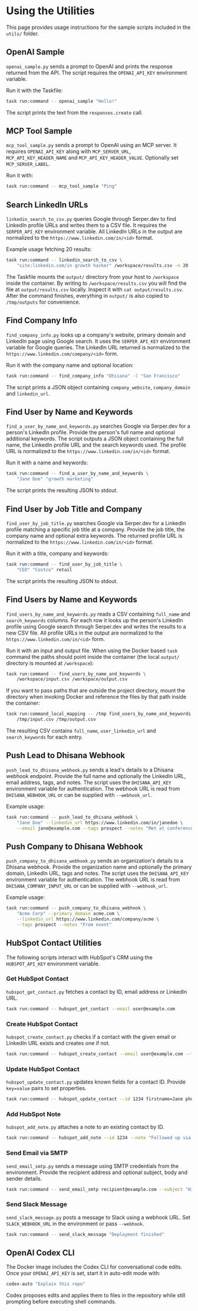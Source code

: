 # Using the Utilities

This page provides usage instructions for the sample scripts included in the `utils/` folder.

## OpenAI Sample

`openai_sample.py` sends a prompt to OpenAI and prints the response returned from the API. The script requires the `OPENAI_API_KEY` environment variable.

Run it with the Taskfile:

```bash
task run:command -- openai_sample "Hello!"
```

The script prints the text from the `responses.create` call.

## MCP Tool Sample

`mcp_tool_sample.py` sends a prompt to OpenAI using an MCP server. It requires `OPENAI_API_KEY` along with `MCP_SERVER_URL`, `MCP_API_KEY_HEADER_NAME` and `MCP_API_KEY_HEADER_VALUE`. Optionally set `MCP_SERVER_LABEL`.

Run it with:

```bash
task run:command -- mcp_tool_sample "Ping"
```


## Search LinkedIn URLs

`linkedin_search_to_csv.py` queries Google through Serper.dev to find LinkedIn profile URLs and writes them to a CSV file. It requires the `SERPER_API_KEY` environment variable.
All LinkedIn URLs in the output are normalized to the `https://www.linkedin.com/in/<id>` format.

Example usage fetching 20 results:

```bash
task run:command -- linkedin_search_to_csv \
    "site:linkedin.com/in growth hacker" /workspace/results.csv -n 20
```
The Taskfile mounts the `output/` directory from your host to `/workspace`
inside the container. By writing to `/workspace/results.csv` you will find the
file at `output/results.csv` locally. Inspect it with `cat output/results.csv`.
After the command finishes, everything in `output/` is also copied to
`/tmp/outputs` for convenience.

## Find Company Info

`find_company_info.py` looks up a company's website, primary domain and LinkedIn page using Google search. It uses the `SERPER_API_KEY` environment variable for Google queries.
The LinkedIn URL returned is normalized to the `https://www.linkedin.com/company/<id>` form.

Run it with the company name and optional location:

```bash
task run:command -- find_company_info "Dhisana" -l "San Francisco"
```

The script prints a JSON object containing `company_website`, `company_domain` and `linkedin_url`.

## Find User by Name and Keywords

`find_a_user_by_name_and_keywords.py` searches Google via Serper.dev for a person's LinkedIn profile. Provide the person's full name and optional additional keywords. The script outputs a JSON object containing the full name, the LinkedIn profile URL and the search keywords used.
The profile URL is normalized to the `https://www.linkedin.com/in/<id>` format.

Run it with a name and keywords:

```bash
task run:command -- find_a_user_by_name_and_keywords \
    "Jane Doe" "growth marketing"
```

The script prints the resulting JSON to stdout.

## Find User by Job Title and Company

`find_user_by_job_title.py` searches Google via Serper.dev for a LinkedIn profile
matching a specific job title at a company. Provide the job title, the company
name and optional extra keywords. The returned profile URL is normalized to the
`https://www.linkedin.com/in/<id>` format.

Run it with a title, company and keywords:

```bash
task run:command -- find_user_by_job_title \
    "CEO" "Costco" retail
```

The script prints the resulting JSON to stdout.

## Find Users by Name and Keywords

`find_users_by_name_and_keywords.py` reads a CSV containing `full_name` and
`search_keywords` columns. For each row it looks up the person's LinkedIn profile
using Google search through Serper.dev and writes the results to a new CSV file.
All profile URLs in the output are normalized to the `https://www.linkedin.com/in/<id>` form.

Run it with an input and output file. When using the Docker based `task` command
the paths should point inside the container (the local `output/` directory is
mounted at `/workspace`):

```bash
task run:command -- find_users_by_name_and_keywords \
    /workspace/input.csv /workspace/output.csv
```
If you want to pass paths that are outside the project directory, mount the
directory when invoking Docker and reference the files by that path inside the
container:

```bash
task run:command_local_mapping -- /tmp find_users_by_name_and_keywords \
    /tmp/input.csv /tmp/output.csv
```

The resulting CSV contains `full_name`, `user_linkedin_url` and
`search_keywords` for each entry.

## Push Lead to Dhisana Webhook

`push_lead_to_dhisana_webhook.py` sends a lead's details to a Dhisana webhook endpoint. Provide the full name and optionally the LinkedIn URL, email address, tags, and notes. The script uses the `DHISANA_API_KEY` environment variable for authentication. The webhook URL is read from `DHISANA_WEBHOOK_URL` or can be supplied with `--webhook_url`.

Example usage:

```bash
task run:command -- push_lead_to_dhisana_webhook \
    "Jane Doe" --linkedin_url https://www.linkedin.com/in/janedoe \
    --email jane@example.com --tags prospect --notes "Met at conference"
```

## Push Company to Dhisana Webhook

`push_company_to_dhisana_webhook.py` sends an organization's details to a
Dhisana webhook. Provide the organization name and optionally the primary
domain, LinkedIn URL, tags and notes. The script uses the
`DHISANA_API_KEY` environment variable for authentication. The webhook URL is
read from `DHISANA_COMPANY_INPUT_URL` or can be supplied with `--webhook_url`.

Example usage:

```bash
task run:command -- push_company_to_dhisana_webhook \
    "Acme Corp" --primary_domain acme.com \
    --linkedin_url https://www.linkedin.com/company/acme \
    --tags prospect --notes "From event"
```

## HubSpot Contact Utilities

The following scripts interact with HubSpot's CRM using the `HUBSPOT_API_KEY` environment variable.

### Get HubSpot Contact

`hubspot_get_contact.py` fetches a contact by ID, email address or LinkedIn URL.

```bash
task run:command -- hubspot_get_contact --email user@example.com
```

### Create HubSpot Contact

`hubspot_create_contact.py` checks if a contact with the given email or LinkedIn URL exists and creates one if not.

```bash
task run:command -- hubspot_create_contact --email user@example.com --first_name Jane
```

### Update HubSpot Contact

`hubspot_update_contact.py` updates known fields for a contact ID. Provide `key=value` pairs to set properties.

```bash
task run:command -- hubspot_update_contact --id 1234 firstname=Jane phone=555-1234
```

### Add HubSpot Note

`hubspot_add_note.py` attaches a note to an existing contact by ID.

```bash
task run:command -- hubspot_add_note --id 1234 --note "Followed up via email"
```

### Send Email via SMTP

`send_email_smtp.py` sends a message using SMTP credentials from the environment. Provide the recipient address and optional subject, body and sender details.

```bash
task run:command -- send_email_smtp recipient@example.com --subject "Hi" --body "Hello"
```

### Send Slack Message

`send_slack_message.py` posts a message to Slack using a webhook URL. Set `SLACK_WEBHOOK_URL` in the environment or pass `--webhook`.

```bash
task run:command -- send_slack_message "Deployment finished"
```


## OpenAI Codex CLI

The Docker image includes the Codex CLI for conversational code edits. Once your
`OPENAI_API_KEY` is set, start it in auto-edit mode with:

```bash
codex-auto "Explain this repo"
```

Codex proposes edits and applies them to files in the repository while still
prompting before executing shell commands.
